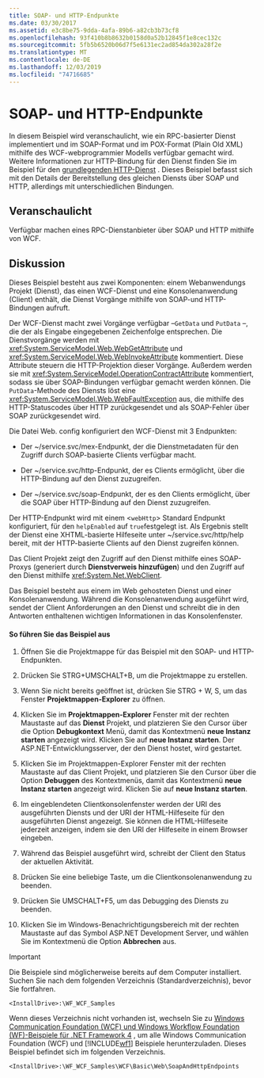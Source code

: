 ```yaml
---
title: SOAP- und HTTP-Endpunkte
ms.date: 03/30/2017
ms.assetid: e3c8be75-9dda-4afa-89b6-a82cb3b73cf8
ms.openlocfilehash: 93f410b8b8632b0158d0a52b12845f1e8cec132c
ms.sourcegitcommit: 5fb5b6520b06d7f5e6131ec2ad854da302a28f2e
ms.translationtype: MT
ms.contentlocale: de-DE
ms.lasthandoff: 12/03/2019
ms.locfileid: "74716685"
---
```

# <a name="soap-and-http-endpoints"></a>SOAP- und HTTP-Endpunkte
In diesem Beispiel wird veranschaulicht, wie ein RPC-basierter Dienst implementiert und im SOAP-Format und im POX-Format (Plain Old XML) mithilfe des WCF-webprogrammier Modells verfügbar gemacht wird. Weitere Informationen zur HTTP-Bindung für den Dienst finden Sie im Beispiel für den [grundlegenden HTTP-Dienst](../../../../docs/framework/wcf/samples/basic-http-service.md) . Dieses Beispiel befasst sich mit den Details der Bereitstellung des gleichen Diensts über SOAP und HTTP, allerdings mit unterschiedlichen Bindungen.  
  
## <a name="demonstrates"></a>Veranschaulicht  
 Verfügbar machen eines RPC-Dienstanbieter über SOAP und HTTP mithilfe von WCF.  
  
## <a name="discussion"></a>Diskussion  
 Dieses Beispiel besteht aus zwei Komponenten: einem Webanwendungs Projekt (Dienst), das einen WCF-Dienst und eine Konsolenanwendung (Client) enthält, die Dienst Vorgänge mithilfe von SOAP-und HTTP-Bindungen aufruft.  
  
 Der WCF-Dienst macht zwei Vorgänge verfügbar –`GetData` und `PutData` –, die der als Eingabe eingegebenen Zeichenfolge entsprechen. Die Dienstvorgänge werden mit <xref:System.ServiceModel.Web.WebGetAttribute> und <xref:System.ServiceModel.Web.WebInvokeAttribute> kommentiert. Diese Attribute steuern die HTTP-Projektion dieser Vorgänge. Außerdem werden sie mit <xref:System.ServiceModel.OperationContractAttribute> kommentiert, sodass sie über SOAP-Bindungen verfügbar gemacht werden können. Die `PutData`-Methode des Diensts löst eine <xref:System.ServiceModel.Web.WebFaultException> aus, die mithilfe des HTTP-Statuscodes über HTTP zurückgesendet und als SOAP-Fehler über SOAP zurückgesendet wird.  
  
 Die Datei Web. config konfiguriert den WCF-Dienst mit 3 Endpunkten:  
  
- Der ~/service.svc/mex-Endpunkt, der die Dienstmetadaten für den Zugriff durch SOAP-basierte Clients verfügbar macht.  
  
- Der ~/service.svc/http-Endpunkt, der es Clients ermöglicht, über die HTTP-Bindung auf den Dienst zuzugreifen.  
  
- Der ~/service.svc/soap-Endpunkt, der es den Clients ermöglicht, über die SOAP über HTTP-Bindung auf den Dienst zuzugreifen.  
  
 Der HTTP-Endpunkt wird mit einem <`webHttp`> Standard Endpunkt konfiguriert, für den `helpEnabled` auf `true`festgelegt ist. Als Ergebnis stellt der Dienst eine XHTML-basierte Hilfeseite unter ~/service.svc/http/help bereit, mit der HTTP-basierte Clients auf den Dienst zugreifen können.  
  
 Das Client Projekt zeigt den Zugriff auf den Dienst mithilfe eines SOAP-Proxys (generiert durch **Dienstverweis hinzufügen**) und den Zugriff auf den Dienst mithilfe <xref:System.Net.WebClient>.  
  
 Das Beispiel besteht aus einem im Web gehosteten Dienst und einer Konsolenanwendung. Während die Konsolenanwendung ausgeführt wird, sendet der Client Anforderungen an den Dienst und schreibt die in den Antworten enthaltenen wichtigen Informationen in das Konsolenfenster.  
  
#### <a name="to-run-the-sample"></a>So führen Sie das Beispiel aus  
  
1. Öffnen Sie die Projektmappe für das Beispiel mit den SOAP- und HTTP-Endpunkten.  
  
2. Drücken Sie STRG+UMSCHALT+B, um die Projektmappe zu erstellen.  
  
3. Wenn Sie nicht bereits geöffnet ist, drücken Sie STRG + W, S, um das Fenster **Projektmappen-Explorer** zu öffnen.  
  
4. Klicken Sie im **Projektmappen-Explorer** Fenster mit der rechten Maustaste auf das **Dienst** Projekt, und platzieren Sie den Cursor über die Option **Debugkontext** Menü, damit das Kontextmenü **neue Instanz starten** angezeigt wird. Klicken Sie auf **neue Instanz starten**. Der ASP.NET-Entwicklungsserver, der den Dienst hostet, wird gestartet.  
  
5. Klicken Sie im Projektmappen-Explorer Fenster mit der rechten Maustaste auf das Client Projekt, und platzieren Sie den Cursor über die Option **Debuggen** des Kontextmenüs, damit das Kontextmenü **neue Instanz starten** angezeigt wird. Klicken Sie auf **neue Instanz starten**.  
  
6. Im eingeblendeten Clientkonsolenfenster werden der URI des ausgeführten Diensts und der URI der HTML-Hilfeseite für den ausgeführten Dienst angezeigt. Sie können die HTML-Hilfeseite jederzeit anzeigen, indem sie den URI der Hilfeseite in einem Browser eingeben.  
  
7. Während das Beispiel ausgeführt wird, schreibt der Client den Status der aktuellen Aktivität.  
  
8. Drücken Sie eine beliebige Taste, um die Clientkonsolenanwendung zu beenden.  
  
9. Drücken Sie UMSCHALT+F5, um das Debugging des Diensts zu beenden.  
  
10. Klicken Sie im Windows-Benachrichtigungsbereich mit der rechten Maustaste auf das Symbol ASP.NET Development Server, und wählen Sie im Kontextmenü die Option **Abbrechen** aus.  
  
> [!IMPORTANT]
> Die Beispiele sind möglicherweise bereits auf dem Computer installiert. Suchen Sie nach dem folgenden Verzeichnis (Standardverzeichnis), bevor Sie fortfahren.  
>   
> `<InstallDrive>:\WF_WCF_Samples`  
>   
> Wenn dieses Verzeichnis nicht vorhanden ist, wechseln Sie zu [Windows Communication Foundation (WCF) und Windows Workflow Foundation (WF)-Beispiele für .NET Framework 4](https://www.microsoft.com/download/details.aspx?id=21459) , um alle Windows Communication Foundation (WCF) und [!INCLUDE[wf1](../../../../includes/wf1-md.md)] Beispiele herunterzuladen. Dieses Beispiel befindet sich im folgenden Verzeichnis.  
>   
> `<InstallDrive>:\WF_WCF_Samples\WCF\Basic\Web\SoapAndHttpEndpoints`
